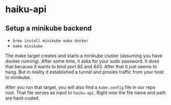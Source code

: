 # haiku-api

## Setup a minikube backend

* `brew install minikube make docker`
* `make minikube`

The make target creates and starts a minikube cluster (assuming you have docker running). After some time, it asks for your sudo password. It does that because it wants to bind port 80 and 443. After that it just seems to hang. But in reality it established a tunnel and proxies traffic from your host to minikube.

After you run that target, you will also find a `kube.config` file in our repo root. That file serves as input to `haiku-api`. Right  now the file name and path are hard-coded.
